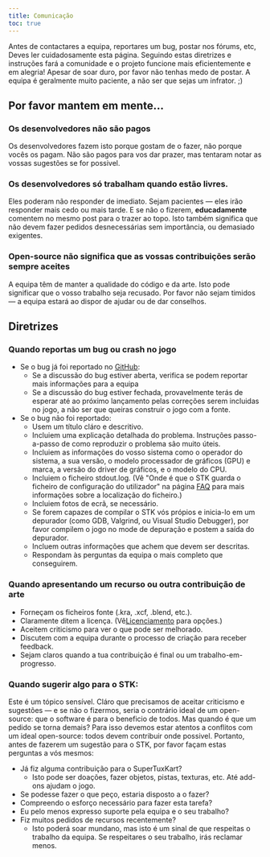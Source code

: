 ```yaml
---
title: Comunicação
toc: true
---
```

Antes de contactares a equipa, reportares um bug, postar nos fórums, etc, Deves ler cuidadosamente esta página. Seguindo estas diretrizes e instruções fará a comunidade e o projeto funcione mais eficientemente e em alegria! Apesar de soar duro, por favor não tenhas medo de postar. A equipa é geralmente muito paciente, a não ser que sejas um infrator. ;)

## Por favor mantem em mente...

### Os desenvolvedores não são pagos

Os desenvolvedores fazem isto porque gostam de o fazer, não porque vocês os pagam. Não são pagos para vos dar prazer, mas tentaram notar as vossas sugestões se for possivel.

### Os desenvolvedores só trabalham quando estão livres.
Eles poderam não responder de imediato. Sejam pacientes — eles irão responder mais cedo ou mais tarde. E se não o fizerem, **educadamente** comentem no mesmo post para o trazer ao topo. Isto também significa que não devem fazer pedidos desnecessárias sem importância, ou demasiado exigentes.

### Open-source não significa que as vossas contribuições serão sempre aceites
A equipa têm de manter a qualidade do código e da arte. Isto pode significar que o vosso trabalho seja recusado. Por favor não sejam timidos — a equipa estará ao dispor de ajudar ou de dar conselhos.

## Diretrizes

### Quando reportas um bug ou crash no jogo

* Se o bug já foi reportado no [GitHub](https://github.com/supertuxkart/stk-code/issues?q=is%3Aissue):
  * Se a discussão do bug estiver aberta, verifica se podem reportar mais informações para a equipa
  * Se a discussão do bug estiver fechada, provavelmente terás de esperar até ao próximo lançamento pelas correções serem incluidas no jogo, a não ser que queiras construir o jogo com a fonte.
* Se o bug não foi reportado:
  * Usem um título cláro e descritivo.
  * Incluiem uma explicação detalhada do problema. Instruções passo-a-passo de como reproduzir o problema são muito úteis.
  * Incluiem as informações do vosso sistema como o operador do sistema, a sua versão, o modelo processador de gráficos (GPU) e marca, a versão do driver de gráficos, e o modelo do CPU.
  * Incluiem o ficheiro stdout.log. (Vê "Onde é que o STK guarda o ficheiro de configuração do utilizador" na página [FAQ](FAQ) para mais informações sobre a localização do ficheiro.)
  * Incluiem fotos de ecrã, se necessário.
  * Se forem capazes de compilar o STK vós própios e inicia-lo em um depurador (como GDB, Valgrind, ou Visual Studio Debugger), por favor compilem o jogo no mode de depuração e postem a saída do depurador.
  * Incluem outras informações que achem que devem ser descritas.
  * Respondam às perguntas da equipa o mais completo que conseguirem.

### Quando apresentando um recurso ou outra contribuição de arte

* Forneçam os ficheiros fonte (.kra, .xcf, .blend, etc.).
* Claramente ditem a licença. (Vê[Licenciamento](Licensing) para opções.)
* Aceitem criticismo para ver o que pode ser melhorado.
* Discutem com a equipa durante o processo de criação para receber feedback.
* Sejam claros quando a tua contribuição é final ou um trabalho-em-progresso.

### Quando sugerir algo para o STK:

Este é um tópico sensível. Cláro que precisamos de aceitar criticismo e sugestões — e se não o fizermos, seria o contrário ideal de um open-source: que o software é para o beneficio de todos. Mas quando é que um pedido se torna demais? Para isso devemos estar atentos a conflitos com um ideal open-source: todos devem contribuir onde possivel. Portanto, antes de fazerem um sugestão para o STK, por favor façam estas perguntas a vós mesmos:

* Já fiz alguma contribuição para o SuperTuxKart?
  * Isto pode ser doações, fazer objetos, pistas, texturas, etc. Até add-ons ajudam o jogo.
* Se podesse fazer o que peço, estaria disposto a o fazer?
* Compreendo o esforço necessário para fazer esta tarefa?
* Eu pelo menos expresso suporte pela equipa e o seu trabalho?
* Fiz muitos pedidos de recursos recentemente?
  * Isto poderá soar mundano, mas isto é um sinal de que respeitas o trabalho da equipa. Se respeitares o seu trabalho, irás reclamar menos.
